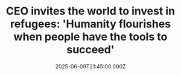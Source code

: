 ---
title: "CEO invites the world to invest in refugees: 'Humanity flourishes when people have the tools to succeed'"
date: 2025-06-09T21:45:00.000Z
category: Human Kindness
externalLink: "https://www.goodgoodgood.co/articles/ted-talk-refugees-displacement-inkomoko"
image: ""
excerpt: "For the last decade, Inkomoko CEO Julienne Oyler has recognized a truth that has often gone overlooked: refugees are resilient, resourceful, and indispensable as business owners.…"
---